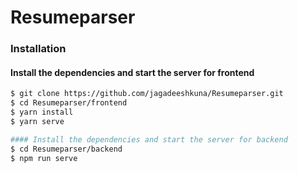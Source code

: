 # Resumeparser
### Installation

#### Install the dependencies and start the server for frontend

```sh
$ git clone https://github.com/jagadeeshkuna/Resumeparser.git
$ cd Resumeparser/frontend
$ yarn install
$ yarn serve

#### Install the dependencies and start the server for backend
$ cd Resumeparser/backend
$ npm run serve
